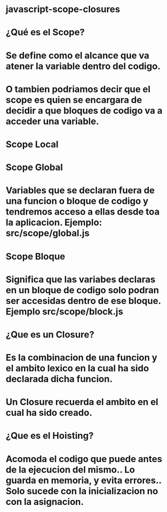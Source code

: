 # javascript-scope-closures

# ¿Qué es el Scope?
# Se define como el alcance que va atener la variable dentro del codigo.
# O tambien podriamos decir que el scope es quien se encargara de decidir a que bloques de codigo va a acceder una variable.

# Scope Local

# Scope Global
# Variables que se declaran fuera de una funcion o bloque de codigo y tendremos acceso a ellas desde toa la aplicacion. Ejemplo: src/scope/global.js

# Scope Bloque
# Significa que las variabes declaras en un bloque de codigo solo podran ser accesidas dentro de ese bloque. Ejemplo src/scope/block.js


# ¿Que es un Closure?
# Es la combinacion de una funcion y el ambito lexico en la cual ha sido declarada dicha funcion.
# Un Closure recuerda el ambito en el cual ha sido creado.

# ¿Que es el Hoisting?
# Acomoda el codigo que puede antes de la ejecucion del mismo.. Lo guarda en memoria, y evita errores.. Solo sucede con la inicializacion no con la asignacion.
